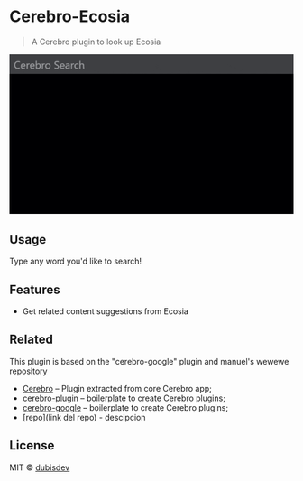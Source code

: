 # Cerebro-Ecosia

> A Cerebro plugin to look up Ecosia

![](screenshot.gif)

## Usage

Type any word you'd like to search!

## Features

- Get related content suggestions from Ecosia

## Related

This plugin is based on the "cerebro-google" plugin and manuel's wewewe repository

- [Cerebro](http://github.com/KELiON/cerebro) – Plugin extracted from core Cerebro app;
- [cerebro-plugin](http://github.com/KELiON/cerebro-plugin) – boilerplate to create Cerebro plugins;
- [cerebro-google](http://github.com/KELiON/cerebro-plugin) – boilerplate to create Cerebro plugins;
- [repo](link del repo) - descipcion

## License

MIT © [dubisdev](https://dubis.dev)
